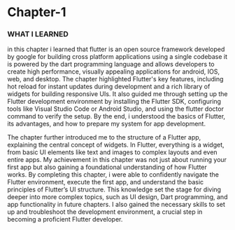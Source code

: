 # Chapter-1
### WHAT I LEARNED
  in this chapter i learned that flutter is an open source framework developed by google for building cross platform applications using a single codebase it is powered by the dart programming language and allows developers to create high performance, visually appealing applications for android, IOS, web, and desktop. The chapter highlighted Flutter's key features, including hot reload for instant updates during development and a rich library of widgets for building responsive UIs. It also guided me through setting up the Flutter development environment by installing the Flutter SDK, configuring tools like Visual Studio Code or Android Studio, and using the flutter doctor command to verify the setup. By the end, i understood the basics of Flutter, its advantages, and how to prepare my system for app development.

   The chapter further introduced me to the structure of a Flutter app, explaining the central concept of widgets. In Flutter, everything is a widget, from basic UI elements like text and images to complex layouts and even entire apps. My achievement in this chapter was not just about running your first app but also gaining a foundational understanding of how Flutter works. By completing this chapter, i were able to confidently navigate the Flutter environment, execute the first app, and understand the basic principles of Flutter’s UI structure. This knowledge set the stage for diving deeper into more complex topics, such as UI design, Dart programming, and app functionality in future chapters. I also gained the necessary skills to set up and troubleshoot the development environment, a crucial step in becoming a proficient Flutter developer.
